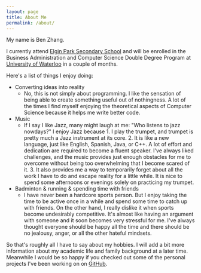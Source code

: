 ```yaml
---
layout: page
title: About Me
permalink: /about/
---
```


My name is Ben Zhang.

I currently attend [Elgin Park Secondary School](http://elginpark.net) and will be enrolled in the Business Administration and Computer Science Double Degree Program at [University of Waterloo](https://uwaterloo.ca/) in a couple of months.

Here's a list of things I enjoy doing:

* Converting ideas into reality
  * No, this is not simply about programming. I like the sensation of being able to create something useful out of nothingness. A lot of the times I find myself enjoying the theoretical aspects of Computer Science because it helps me write better code.
* Music
  * If I say I like Jazz, many might laugh at me: "Who listens to jazz nowdays?" I enjoy Jazz because 1. I play the trumpet, and trumpet is pretty much a Jazz instrument at its core. 2. It is like a new language, just like English, Spanish, Java, or C++. A lot of effort and dedication are required to become a fluent speaker. I've always liked challenges, and the music provides just enough obstacles for me to overcome without being too overwhelming that I become scared of it. 3. It also provides me a way to temporarily forget about all the work I have to do and escape reality for a little while. It is nice to spend some afternoons or evenings solely on practicing my trumpet.
* Badminton & running & spending time with friends
  * I have never been a hardcore sports person. But I enjoy taking the time to be active once in a while and spend some time to catch up with friends. On the other hand, I really dislike it when sports become undesirably competitive. It's almost like having an argument with someone and it soon becomes very stressful for me. I've always thought everyone should be happy all the time and there should be no jealousy, anger, or all the other hateful mindsets.

So that's roughly all I have to say about my hobbies. I will add a bit more information about my academic life and family background at a later time. Meanwhile I would be so happy if you checked out some of the personal projects I've been working on on [GitHub](https://github.com/ben-z).
